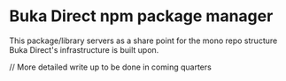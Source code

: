 # Buka Direct npm package manager

This package/library servers as a share point for the mono repo structure Buka Direct's infrastructure is built upon.

// More detailed write up to be done in coming quarters